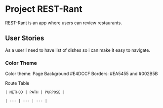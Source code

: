 # Project REST-Rant

REST-Rant is an app where users can review restaurants.

## User Stories

As a user I need to have list of dishes so i can make it easy to navigate. 

### Color Theme 

Color theme: 
Page Background #E4DCCF
Borders: #EA5455 and #002B5B

Route Table

`| METHOD | PATH | PURPOSE |`

`| --- | --- | --- |`


